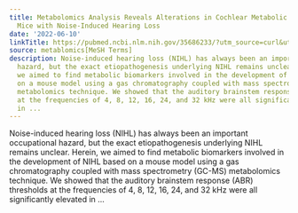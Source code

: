```yaml
---
title: Metabolomics Analysis Reveals Alterations in Cochlear Metabolic Profiling in
  Mice with Noise-Induced Hearing Loss
date: '2022-06-10'
linkTitle: https://pubmed.ncbi.nlm.nih.gov/35686233/?utm_source=curl&utm_medium=rss&utm_campaign=pubmed-2&utm_content=1Zkrxt7ktlCbHBXEV3v65xxSnkSWNsJ1A6Fq3gBniKhGfIUslK&fc=20210907212339&ff=20220614212038&v=2.17.6
source: metablomics[MeSH Terms]
description: Noise-induced hearing loss (NIHL) has always been an important occupational
  hazard, but the exact etiopathogenesis underlying NIHL remains unclear. Herein,
  we aimed to find metabolic biomarkers involved in the development of NIHL based
  on a mouse model using a gas chromatography coupled with mass spectrometry (GC-MS)
  metabolomics technique. We showed that the auditory brainstem response (ABR) thresholds
  at the frequencies of 4, 8, 12, 16, 24, and 32 kHz were all significantly elevated
  in ...
---
```

Noise-induced hearing loss (NIHL) has always been an important occupational hazard, but the exact etiopathogenesis underlying NIHL remains unclear. Herein, we aimed to find metabolic biomarkers involved in the development of NIHL based on a mouse model using a gas chromatography coupled with mass spectrometry (GC-MS) metabolomics technique. We showed that the auditory brainstem response (ABR) thresholds at the frequencies of 4, 8, 12, 16, 24, and 32 kHz were all significantly elevated in ...